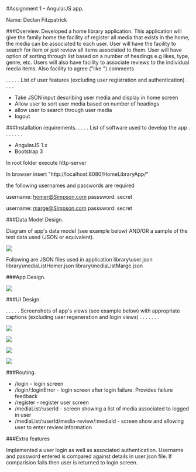 #Assignment 1 - AngularJS app.

Name: Declan Fitzpatrick

###Overview.
Developed a home library application. This application will give the family home the facility of register all media that exists in the home,
the media can be associated to each user. User will have the facility to search for item or just review all items associated to them. 
User will have option of sorting through list based on a number of headings e.g likes, type, genre, etc. 
Users will also have facility to associate reviews to the individual media items. Also facility to agree ("like ") comments


 . . . . . List of user features (excluding user registration and authentication) . . . . 
 
 + Take JSON input describing user media and display in home screen
 + Allow user to sort user media based on number of headings
 + allow user to search through user media
 + logout
 

###Installation requirements.
. . . .  List of software used to develop the app . . . . . . . 
+ AngularJS 1.x
+ Bootstrap 3

In root folder execute http-server

In browser insert "http://localhost:8080/HomeLibraryApp/"

the following usernames and passwords are required

username: homer@Simpson.com
passsword: secret

username: marge@Simpson.com
passsword: secret


###Data Model Design.

Diagram of app's data model (see example below) AND/OR a sample of the test data used (JSON or equivalent).

![][image1]

Following are JSON files used in application
library\user.json
library\mediaListHomer.json
library\mediaListMarge.json


###App Design.


![][image2]

###UI Design.

. . . . . Screenshots of app's views (see example below) with appropriate captions (excluding user regeneration and login views) . . . . . . . 

![][image3]

![][image4]

![][image5]

![][image6]


###Routing.

+ /login - login screen
+ /login/:loginError - login screen after login failure. Provides failure feedback 
+ /register - register user screen
+ /mediaList/:userId - screen showing a list of media associated to logged in user  
+ /mediaList/:userId/media-review/:mediaId - screen show and allowing user to enter review information

###Extra features

Implemented a user login as well as associated authentication. Username and password entered is compared against details in user.json file.
If comparision fails then user is returned to login screen.


[image1]: ./model.png
[image2]: ./design.png
[image3]: ./screenLogin.png
[image4]: ./screenHome.png
[image5]: ./screenAddReviews.png
[image6]: ./screenRegister.png
